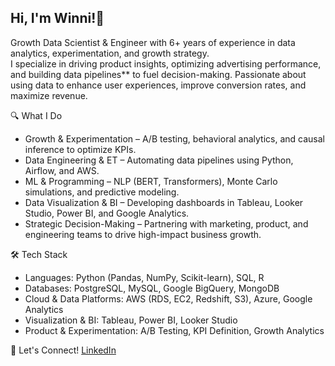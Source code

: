 ## Hi, I'm Winni!👋

<!--
**winni50927/winni50927** is a ✨ _special_ ✨ repository because its `README.md` (this file) appears on your GitHub profile.

Here are some ideas to get you started:

- 🔭 I’m currently working on ...
- 🌱 I’m currently learning ...
- 👯 I’m looking to collaborate on ...
- 🤔 I’m looking for help with ...
- 💬 Ask me about ...
- 📫 How to reach me: ...
- 😄 Pronouns: ...
- ⚡ Fun fact: ...
-->

Growth Data Scientist & Engineer with 6+ years of experience in data analytics, experimentation, and growth strategy.  
I specialize in driving product insights, optimizing advertising performance, and building data pipelines** to fuel decision-making. Passionate about using data to enhance user experiences, improve conversion rates, and maximize revenue.

🔍 What I Do  
- Growth & Experimentation – A/B testing, behavioral analytics, and causal inference to optimize KPIs.  
- Data Engineering & ET – Automating data pipelines using Python, Airflow, and AWS.  
- ML & Programming – NLP (BERT, Transformers), Monte Carlo simulations, and predictive modeling.  
- Data Visualization & BI – Developing dashboards in Tableau, Looker Studio, Power BI, and Google Analytics.  
- Strategic Decision-Making – Partnering with marketing, product, and engineering teams to drive high-impact business growth.  

🛠 Tech Stack
- Languages: Python (Pandas, NumPy, Scikit-learn), SQL, R
- Databases: PostgreSQL, MySQL, Google BigQuery, MongoDB
- Cloud & Data Platforms: AWS (RDS, EC2, Redshift, S3), Azure, Google Analytics
- Visualization & BI: Tableau, Power BI, Looker Studio
- Product & Experimentation: A/B Testing, KPI Definition, Growth Analytics

👋 Let's Connect!
[LinkedIn](https://linkedin.com/in/jui-fang-winni-hsu-0789a9128) 
